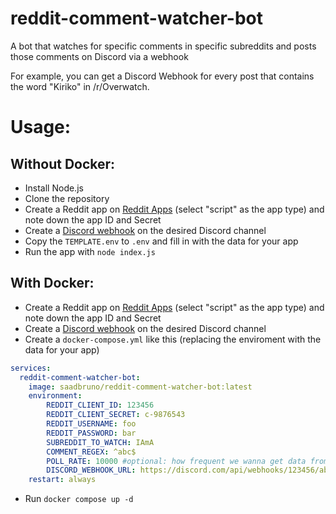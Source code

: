 # reddit-comment-watcher-bot
A bot that watches for specific comments in specific subreddits and posts those comments on Discord via a webhook

For example, you can get a Discord Webhook for every post that contains the word "Kiriko" in /r/Overwatch.

# Usage:
## Without Docker:
- Install Node.js
- Clone the repository
- Create a Reddit app on [Reddit Apps](https://www.reddit.com/prefs/apps) (select "script" as the app type) and note down the app ID and Secret
- Create a [Discord webhook](https://support.discord.com/hc/en-us/articles/228383668-Intro-to-Webhooks) on the desired Discord channel
- Copy the `TEMPLATE.env` to `.env` and fill in with the data for your app
- Run the app with `node index.js`

## With Docker:
- Create a Reddit app on [Reddit Apps](https://www.reddit.com/prefs/apps) (select "script" as the app type) and note down the app ID and Secret
- Create a [Discord webhook](https://support.discord.com/hc/en-us/articles/228383668-Intro-to-Webhooks) on the desired Discord channel
- Create a `docker-compose.yml` like this (replacing the enviroment with the data for your app)
```yml
services:
  reddit-comment-watcher-bot:
    image: saadbruno/reddit-comment-watcher-bot:latest
    environment:
        REDDIT_CLIENT_ID: 123456
        REDDIT_CLIENT_SECRET: c-9876543
        REDDIT_USERNAME: foo
        REDDIT_PASSWORD: bar
        SUBREDDIT_TO_WATCH: IAmA
        COMMENT_REGEX: ^abc$
        POLL_RATE: 10000 #optional: how frequent we wanna get data from reddit in milisseconds. Defaults to 10 seconds
        DISCORD_WEBHOOK_URL: https://discord.com/api/webhooks/123456/abcdef
    restart: always
```
- Run `docker compose up -d`